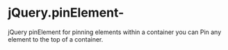 # jQuery.pinElement-
jQuery pinElement  for pinning elements within a container you can  Pin any element to the top of a container. 
